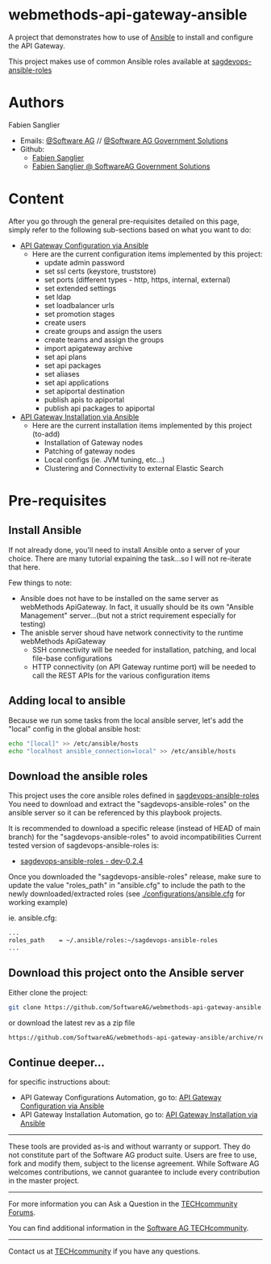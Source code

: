 # webmethods-api-gateway-ansible

A project that demonstrates how to use of [Ansible](https://github.com/ansible/ansible) to install and configure the API Gateway.

This project makes use of common Ansible roles available at [sagdevops-ansible-roles](https://github.com/SoftwareAG/sagdevops-ansible-roles) 

# Authors

Fabien Sanglier
- Emails: [@Software AG](mailto:fabien.sanglier@softwareag.com) // [@Software AG Government Solutions](mailto:fabien.sanglier@softwareaggov.com)
- Github: 
  - [Fabien Sanglier](https://github.com/lanimall)
  - [Fabien Sanglier @ SoftwareAG Government Solutions](https://github.com/fabien-sanglier-saggs)

# Content

After you go through the general pre-requisites detailed on this page, simply refer to the following sub-sections based on what you want to do:

- [API Gateway Configuration via Ansible](./configurations/README.md)
  - Here are the current configuration items implemented by this project:
    - update admin password
    - set ssl certs (keystore, truststore)
    - set ports (different types - http, https, internal, external)
    - set extended settings
    - set ldap
    - set loadbalancer urls
    - set promotion stages
    - create users
    - create groups and assign the users
    - create teams and assign the groups
    - import apigateway archive
    - set api plans
    - set api packages
    - set aliases
    - set api applications
    - set apiportal destination
    - publish apis to apiportal
    - publish api packages to apiportal
- [API Gateway Installation via Ansible](./installations/README.md)
  - Here are the current installation items implemented by this project (to-add)
    - Installation of Gateway nodes
    - Patching of gateway nodes
    - Local configs (ie. JVM tuning, etc...)
    - Clustering and Connectivity to external Elastic Search

# Pre-requisites

## Install Ansible

If not already done, you'll need to install Ansible onto a server of your choice. 
There are many tutorial expaining the task...so I will not re-iterate that here.

Few things to note:

 - Ansible does not have to be installed on the same server as webMethods ApiGateway. In fact, it usually should be its own "Ansible Management" server...(but not a strict requirement especially for testing)
 - The anisble server shoud have network connectivity to the runtime webMethods ApiGateway
   - SSH connectivity will be needed for installation, patching, and local file-base configurations
   - HTTP connectivity (on API Gateway runtime port) will be needed to call the REST APIs for the various configuration items

## Adding local to ansible

Because we run some tasks from the local ansible server, let's add the "local" config in the global ansible host:

```bash
echo "[local]" >> /etc/ansible/hosts
echo "localhost ansible_connection=local" >> /etc/ansible/hosts
```

## Download the ansible roles

This project uses the core ansible roles defined in [sagdevops-ansible-roles](https://github.com/SoftwareAG/sagdevops-ansible-roles)
You need to download and extract the "sagdevops-ansible-roles" on the ansible server so it can be referenced by this playbook projects.

It is recommended to download a specific release (instead of HEAD of main branch) for the "sagdevops-ansible-roles" to avoid incompatibilities
Current tested version of sagdevops-ansible-roles is:
- [sagdevops-ansible-roles - dev-0.2.4](https://github.com/SoftwareAG/sagdevops-ansible-roles/archive/refs/tags/dev-0.2.4.tar.gz)

Once you downloaded the "sagdevops-ansible-roles" release, make sure to update the value "roles_path" in "ansible.cfg" to include the path to the newly downloaded/extracted roles (see [./configurations/ansible.cfg](./configurations/ansible.cfg) for working example)

ie. ansible.cfg:

```txt
...
roles_path    = ~/.ansible/roles:~/sagdevops-ansible-roles
...
```

## Download this project onto the Ansible server

Either clone the project:

```bash
git clone https://github.com/SoftwareAG/webmethods-api-gateway-ansible.git
```

or download the latest rev as a zip file

```bash
https://github.com/SoftwareAG/webmethods-api-gateway-ansible/archive/refs/heads/main.zip
```

## Continue deeper...

for specific instructions about:

- API Gateway Configurations Automation, go to: [API Gateway Configuration via Ansible](./configurations/README.md)
- API Gateway Installation Automation, go to: [API Gateway Installation via Ansible](./installations/README.md)


______________________
These tools are provided as-is and without warranty or support. They do not constitute part of the Software AG product suite. Users are free to use, fork and modify them, subject to the license agreement. While Software AG welcomes contributions, we cannot guarantee to include every contribution in the master project.
_____________
For more information you can Ask a Question in the [TECHcommunity Forums](http://tech.forums.softwareag.com/techjforum/forums/list.page?product=webmethods).

You can find additional information in the [Software AG TECHcommunity](http://techcommunity.softwareag.com/home/-/product/name/webmethods).
_____________
Contact us at [TECHcommunity](mailto:technologycommunity@softwareag.com?subject=Github/SoftwareAG) if you have any questions.
